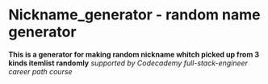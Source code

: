 # Nickname_generator - random name generator
**This is a generator for making random nickname whitch picked up from 3 kinds itemlist randomly**
*supported by Codecademy full-stack-engineer career path course*
